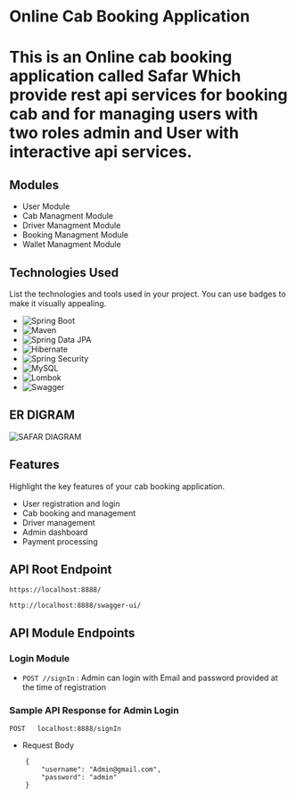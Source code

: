 # Online Cab Booking Application

# This is an Online cab booking application called Safar Which provide rest api services for booking cab and for managing users with two roles admin and User with interactive api services.
## Modules
 - User Module
 - Cab Managment Module
 - Driver Managment Module
 - Booking Managment Module
 - Wallet Managment Module

## Technologies Used

List the technologies and tools used in your project. You can use badges to make it visually appealing.

- ![Spring Boot](https://img.shields.io/badge/Spring%20Boot-VERSION-brightgreen)
- ![Maven](https://img.shields.io/badge/Maven-VERSION-blue)
- ![Spring Data JPA](https://img.shields.io/badge/Spring%20Data%20JPA-VERSION-yellow)
- ![Hibernate](https://img.shields.io/badge/Hibernate-VERSION-orange)
- ![Spring Security](https://img.shields.io/badge/Spring%20Security-VERSION-brightgreen)
- ![MySQL](https://img.shields.io/badge/MySQL-VERSION-blue)
- ![Lombok](https://img.shields.io/badge/Lombok-VERSION-orange)
- ![Swagger](https://img.shields.io/badge/Swagger-VERSION-brightgreen)


## ER DIGRAM
 ![SAFAR DIAGRAM](https://github.com/akt0001c/fearful-doll-6867/assets/115461689/59fbdd3b-f22e-41c7-87c2-faf1d330cf34)
  
  
## Features

Highlight the key features of your cab booking application.

- User registration and login
- Cab booking and management
- Driver management
- Admin dashboard
- Payment processing

## API Root Endpoint

`https://localhost:8888/`

`http://localhost:8888/swagger-ui/`


## API Module Endpoints

### Login Module

* `POST //signIn` : Admin can login with Email and password provided at the time of registration




### Sample API Response for Admin Login

`POST   localhost:8888/signIn`

* Request Body

```
    {
        "username": "Admin@gmail.com",
        "password": "admin"
    }

```
